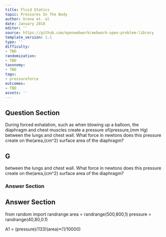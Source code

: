 ```yaml
---
title: Fluid Statics
topic: Pressures In The Body
author: Urone et. al
date: January 2018
editor: ''
source: https://github.com/openwebwork/webwork-open-problem-library
template_version: 1.1
type: ''
difficulty:
- TBD
randomization:
- TBD
taxonomy:
- TBD
tags:
- pressureforce
outcomes:
- TBD
assets: ''
---
```


## Question Section 

During forced exhalation, such as when blowing up a balloon, the diaphragm and chest muscles create a pressure of(pressure,(mm Hg) between the lungs and chest wall. What force in newtons does this pressure create on the(area,(cm^2) surface area of the diaphragm?

## G
between the lungs and chest wall. What force in newtons does this pressure create on the(area,(cm^2) surface area of the diaphragm?
### Answer Section


## Answer Section

from random import randrange
area = randrange(500,800,1)
pressure = randrange(40,80,0.1)

A1 = (pressure)*(133)*(area)*(1/10000)